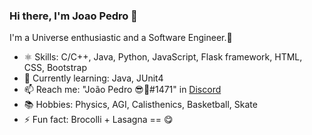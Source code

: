 ### Hi there, I'm Joao Pedro 👋

I'm a Universe enthusiastic and a Software Engineer.😬


- ⚛️ Skills: C/C++, Java, Python, JavaScript, Flask framework, HTML, CSS, Bootstrap
- 🌱 Currently learning: Java, JUnit4
- 📫 Reach me: "João Pedro 😎🐒#1471" in [Discord](https://discord.com/new)
- 📚 Hobbies: Physics, AGI, Calisthenics, Basketball, Skate
- ⚡ Fun fact: Brocolli + Lasagna == 😋
